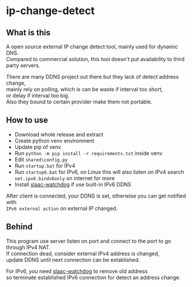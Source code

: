 # ip-change-detect
## What is this
A open source external IP change detect tool, mainly used for dynamic DNS.  
Compared to commercial solution, this tool doesn't put availability to third party servers.

There are many DDNS project out there but they lack of detect address change,  
mainly rely on polling, which is can be waste if interval too short,  
or delay if interval too big.  
Also they bound to certain provider make them not portable.

## How to use
- Download whole release and extract
- Create python venv enviromnent
- Update pip of venv
- Run `python -m pip install -r requirements.txt` inside venv
- Edit `shared\config.py`
- Run `startup.bat` for IPv4
- Run `startup6.bat` for IPv6, on Linux this will also listen on IPv4 search `net.ipv6.bindv6only` on internet for more
- Install [slaac-watchdog](https://github.com/mhtvsSFrpHdE/slaac-watchdog) if use built-in IPv6 DDNS

After client is connected, your DDNS is set, otherwise you can get notified with  
`IPv6 external action` on external IP changed.

## Behind
This program use server listen on port and connect to the port to go through IPv4 NAT.  
If connection dead, consider external IPv4 address is changed,  
update DDNS until next connection can be established.

For IPv6, you need [slaac-watchdog](https://github.com/mhtvsSFrpHdE/slaac-watchdog) to remove old address  
so terminate established IPv6 connection for detect an address change.
